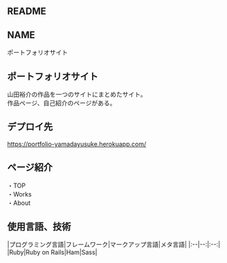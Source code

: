 ## README
## NAME
ポートフォリオサイト

## ポートフォリオサイト
山田裕介の作品を一つのサイトにまとめたサイト。<br>
作品ページ、自己紹介のページがある。

## デプロイ先
https://portfolio-yamadayusuke.herokuapp.com/

## ページ紹介
・TOP<br>
・Works<br>
・About<br>

## 使用言語、技術
|プログラミング言語|フレームワーク|マークアップ言語|メタ言語|
|:--|--:|:--:|
|Ruby|Ruby on Rails|Ham|Sass|
